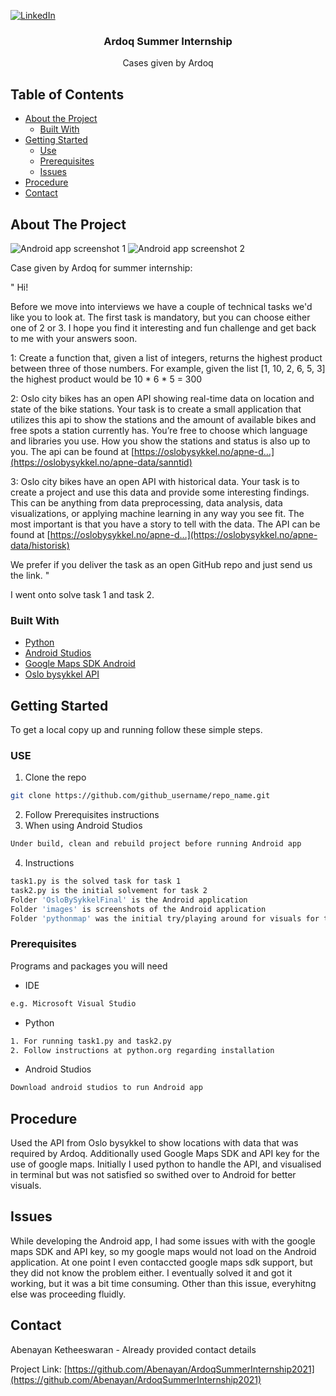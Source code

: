 [![LinkedIn][linkedin-shield]][linkedin-url]
<br />
  <h3 align="center">Ardoq Summer Internship</h3>
  <p align="center">
    Cases given by Ardoq
  </p>
</p>



<!-- TABLE OF CONTENTS -->
## Table of Contents

* [About the Project](#about-the-project)
  * [Built With](#built-with)
* [Getting Started](#getting-started)
  * [Use](#use)
  * [Prerequisites](#prerequisites)
  * [Issues](#issues)
* [Procedure](#procedure)
* [Contact](#contact)



<!-- ABOUT THE PROJECT -->
## About The Project

![Android app screenshot 1][androidapp1]
![Android app screenshot 2][androidapp2]

Case given by Ardoq for summer internship:

"
Hi!

Before we move into interviews we have a couple of technical tasks we'd like you to look at. The first task is mandatory, but you can choose either one of 2 or 3. I hope you find it interesting and fun challenge and get back to me with your answers soon.

1: Create a function that, given a list of integers, returns the highest product between three of those numbers. For example, given the list [1, 10, 2, 6, 5, 3] the highest product would be 10 * 6 * 5 = 300

2: Oslo city bikes has an open API showing real-time data on location and state of the bike stations.
Your task is to create a small application that utilizes this api to show the stations and the amount of available bikes and free spots a station currently has. You’re free to choose which language and libraries you use. How you show the stations and status is also up to you.
The api can be found at  [https://oslobysykkel.no/apne-d…](https://oslobysykkel.no/apne-data/sanntid) 

3: Oslo city bikes have an open API with historical data.
Your task is to create a project and use this data and provide some interesting findings. This can be anything from data preprocessing, data analysis, data visualizations, or applying machine learning in any way you see fit. The most important is that you have a story to tell with the data.
The API can be found at  [https://oslobysykkel.no/apne-d…](https://oslobysykkel.no/apne-data/historisk) 

We prefer if you deliver the task as an open GitHub repo and just send us the link.
"

I went onto solve task 1 and task 2.

### Built With

* [Python](https://www.python.org)
* [Android Studios](https://developer.android.com/studio)
* [Google Maps SDK Android](https://developers.google.com/maps/documentation/android-sdk/overview)
* [Oslo bysykkel API](https://oslobysykkel.no/apne-data/sanntid)


## Getting Started

To get a local copy up and running follow these simple steps.

### USE

1. Clone the repo
```sh
git clone https://github.com/github_username/repo_name.git
```
2. Follow Prerequisites instructions
3. When using Android Studios
```sh
Under build, clean and rebuild project before running Android app
```
4. Instructions 
```sh
task1.py is the solved task for task 1
task2.py is the initial solvement for task 2
Folder 'OsloBySykkelFinal' is the Android application
Folder 'images' is screenshots of the Android application
Folder 'pythonmap' was the initial try/playing around for visuals for task 2 
```

### Prerequisites

Programs and packages you will need
* IDE
```sh
e.g. Microsoft Visual Studio
```
* Python
```sh
1. For running task1.py and task2.py
2. Follow instructions at python.org regarding installation
```
* Android Studios
```sh
Download android studios to run Android app
```

## Procedure

Used the API from Oslo bysykkel to show locations with data that was required by Ardoq. Additionally used Google Maps SDK and API key for the use of google maps. Initially I used python to handle the API, and visualised in terminal but was not satisfied so swithed over to Android for better visuals. 

## Issues

While developing the Android app, I had some issues with with the google maps SDK and API key, so my google maps would not load on the Android application. At one point I even contaccted google maps sdk support, but they did not know the problem either. I eventually solved it and got it working, but it was a bit time consuming. Other than this issue, everyhitng else was proceeding fluidly.

## Contact

Abenayan Ketheeswaran - Already provided contact details

Project Link: [https://github.com/Abenayan/ArdoqSummerInternship2021](https://github.com/Abenayan/ArdoqSummerInternship2021)




[androidapp1]: images/picture1.png
[androidapp2]: images/picture2.png
[linkedin-shield]: https://img.shields.io/badge/-LinkedIn-black.svg?style=flat-square&logo=linkedin&colorB=555
[linkedin-url]: https://linkedin.com/in/abenayan